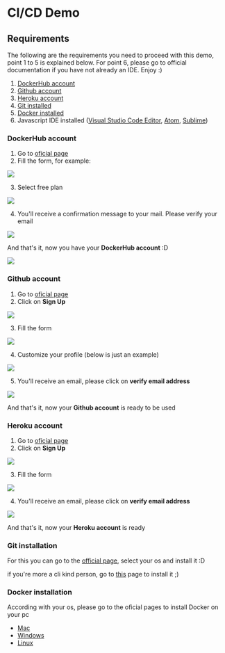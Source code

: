 # CI/CD Demo

## Requirements

The following are the requirements you need to proceed with this demo, point 1 to 5 is explained below. For point 6, please go to official documentation if you have not already an IDE. Enjoy :)

1. [DockerHub account](#DockerHub-account)
2. [Github account](#Github-account)
3. [Heroku account](#Heroku-account)
4. [Git installed](#Git-installation)
5. [Docker installed](Docker-installation)
6. Javascript IDE installed ([Visual Studio Code Editor](https://code.visualstudio.com/download), [Atom](https://atom.io/), [Sublime](https://www.sublimetext.com/3))

### DockerHub account

1. Go to [oficial page](https://hub.docker.com/)
2. Fill the form, for example:

![](./images/dh_001.png)

3. Select free plan

![](./images/dh_002.png)

4. You'll receive a confirmation message to your mail. Please verify your email

![](./images/dh_003.png)

And that's it, now you have your **DockerHub account** :D

![](./images/dh_004.png)

### Github account

1. Go to [oficial page](https://github.com/)
2. Click on **Sign Up**

![](./images/gh_001.png)

3. Fill the form

![](./images/gh_002.png)

4. Customize your profile (below is just an example)

![](./images/gh_003.png)

5. You'll receive an email, please click on **verify email address**

![](./images/gh_004.png)

And that's it, now your **Github account** is ready to be used

### Heroku account

1. Go to [oficial page](https://id.heroku.com/login)
2. Click on **Sign Up**

![](./images/h_001.png)

3. Fill the form

![](./images/h_002.png)

4. You'll receive an email, please click on **verify email address**

![](./images/h_003.png)

And that's it, now your **Heroku account** is ready

### Git installation

For this you can go to the [official page](https://git-scm.com/downloads), select your os and install it :D

if you're more a cli kind person, go to [this](https://git-scm.com/book/en/v2/Getting-Started-Installing-Git) page to install it ;)

### Docker installation

According with your os, please go to the oficial pages to install Docker on your pc

- [Mac](https://docs.docker.com/docker-for-mac/install/)
- [Windows](https://docs.docker.com/docker-for-windows/install/)
- [Linux](https://docs.docker.com/engine/install/)
